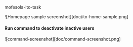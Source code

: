 mofesola-ito-task

![Homepage sample screenshot][doc/ito-home-sample.png]

#### Run command to deactivate inactive users

![command-screenshot][doc/command-screenshot.png]